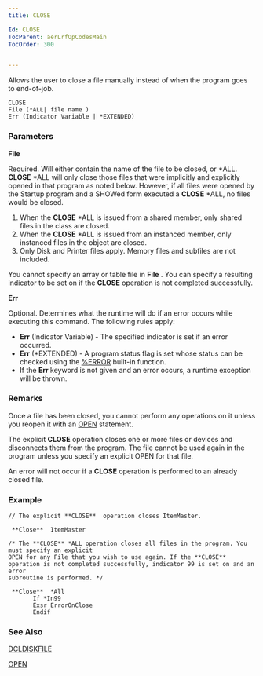 ```yaml
---
title: CLOSE

Id: CLOSE
TocParent: aerLrfOpCodesMain
TocOrder: 300


---
```


Allows the user to close a file manually instead of when the program goes to end-of-job. 

```
CLOSE
File (*ALL| file name )
Err (Indicator Variable | *EXTENDED)
```

### Parameters

**File** 

Required. Will either contain the name of the file to be closed, or *ALL. **CLOSE** *ALL will only close those files that were implicitly and explicitly opened in that program as noted below. However, if all files were opened by the Startup program and a SHOWed form executed a **CLOSE** *ALL, no files would be closed. 

1. When the **CLOSE**  *ALL is issued from a shared member, only
                        shared files in the class are closed.
2. When the **CLOSE**  *ALL is issued from an instanced member, only
                        instanced files in the object are closed.
3. Only Disk and Printer files apply.  Memory files and subfiles are not
                        included.

You cannot specify an array or table file in **File** . You can specify a resulting indicator to be set on if the **CLOSE** operation is not completed successfully.


**Err** 

Optional. Determines what the runtime will do if an error occurs while executing this command. The following rules apply: 

- **Err** (Indicator Variable) - The specified indicator is set if an error occurred.
- **Err** (*EXTENDED) - A program status flag is set whose status can be checked using the [%ERROR](ERROR_Function.html) built-in function.
- If the **Err** keyword is not given and an error occurs, a runtime exception will be thrown.


### Remarks
Once a file has been closed, you cannot perform any operations on it unless you reopen it with an [OPEN](OPEN.html) statement. 

The explicit **CLOSE** operation closes one or more files or devices and disconnects them from the program. The file cannot be used again in the program unless you specify an explicit OPEN for that file. 

An error will not occur if a **CLOSE** operation is performed to an already closed file. 

### Example

```
// The explicit **CLOSE**  operation closes ItemMaster.

 **Close**  ItemMaster

/* The **CLOSE** *ALL operation closes all files in the program. You must specify an explicit 
OPEN for any File that you wish to use again. If the **CLOSE** 
operation is not completed successfully, indicator 99 is set on and an error 
subroutine is performed. */

 **Close**  *All
       If *In99
       Exsr ErrorOnClose
       Endif
```

### See Also
[DCLDISKFILE](DCLDISKFILE.html)

[OPEN](OPEN.html) 
